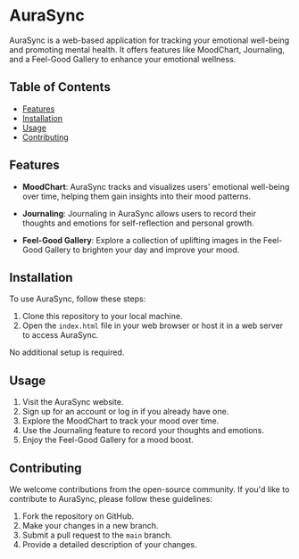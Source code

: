 # AuraSync

AuraSync is a web-based application for tracking your emotional well-being and promoting mental health. It offers features like MoodChart, Journaling, and a Feel-Good Gallery to enhance your emotional wellness.

## Table of Contents

- [Features](#features)
- [Installation](#installation)
- [Usage](#usage)
- [Contributing](#contributing)

## Features

- **MoodChart**: AuraSync tracks and visualizes users' emotional well-being over time, helping them gain insights into their mood patterns.

- **Journaling**: Journaling in AuraSync allows users to record their thoughts and emotions for self-reflection and personal growth.

- **Feel-Good Gallery**: Explore a collection of uplifting images in the Feel-Good Gallery to brighten your day and improve your mood.

## Installation

To use AuraSync, follow these steps:

1. Clone this repository to your local machine.
2. Open the `index.html` file in your web browser or host it in a web server to access AuraSync.

No additional setup is required.

## Usage

1. Visit the AuraSync website.
2. Sign up for an account or log in if you already have one.
3. Explore the MoodChart to track your mood over time.
4. Use the Journaling feature to record your thoughts and emotions.
5. Enjoy the Feel-Good Gallery for a mood boost.

## Contributing

We welcome contributions from the open-source community. If you'd like to contribute to AuraSync, please follow these guidelines:

1. Fork the repository on GitHub.
2. Make your changes in a new branch.
3. Submit a pull request to the `main` branch.
4. Provide a detailed description of your changes.

